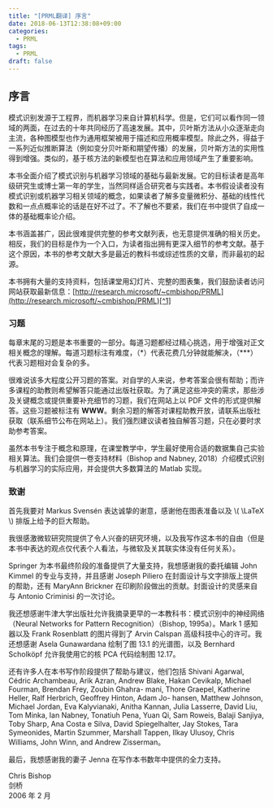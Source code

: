 ```yaml
---
title: "[PRML翻译] 序言"
date: 2018-06-13T12:38:08+09:00
categories:
  - PRML
tags:
  - PRML
draft: false
---
```


## 序言

模式识别发源于工程界，而机器学习来自计算机科学。但是，它们可以看作同一领域的两面，在过去的十年共同经历了高速发展。其中，贝叶斯方法从小众逐渐走向主流，各种图模型也作为通用框架被用于描述和应用概率模型。除此之外，得益于一系列近似推断算法（例如变分贝叶斯和期望传播）的发展，贝叶斯方法的实用性得到增强。类似的，基于核方法的新模型也在算法和应用领域产生了重要影响。

本书全面介绍了模式识别与机器学习领域的基础与最新发展。它的目标读者是高年级研究生或博士第一年的学生，当然同样适合研究者与实践者。本书假设读者没有模式识别或机器学习相关领域的概念，如果读者了解多变量微积分、基础的线性代数和一点点概率论的话是在好不过了。不了解也不要紧，我们在书中提供了自成一体的基础概率论介绍。

本书涵盖甚广，因此很难提供完整的参考文献列表，也无意提供准确的相关历史。相反，我们的目标是作为一个入口，为读者指出拥有更深入细节的参考文献。基于这个原因，本书的参考文献大多是最近的教科书或综述性质的文章，而非最初的起源。

本书拥有大量的支持资料，包括课堂用幻灯片、完整的图表集，我们鼓励读者访问网站获取最新信息：[http://research.microsoft/~cmbishop/PRML](http://research.microsoft/~cmbishop/PRML)[^1]

[^1]: 译注：最新网址：[https://www.microsoft.com/en-us/research/people/cmbishop/#!prml-book](https://www.microsoft.com/en-us/research/people/cmbishop/#!prml-book)

### 习题

每章末尾的习题是本书重要的一部分。每道习题都经过精心挑选，用于增强对正文相关概念的理解。每道习题标注有难度，（\*）代表花费几分钟就能解决，（\*\*\*）代表习题相对会复杂的多。

很难说该多大程度公开习题的答案。对自学的人来说，参考答案会很有帮助；而许多课程的助教则希望解答只能通过出版社获取。为了满足这些冲突的需求，那些涉及关键概念或提供重要补充细节的习题，我们在网站上以 PDF 文件的形式提供解答。这些习题被标注有 **WWW**。剩余习题的解答对课程助教开放，请联系出版社获取（联系细节公布在网站上）。我们强烈建议读者独自解答习题，只在必要时求助参考答案。

虽然本书专注于概念和原理，在课堂教学中，学生最好使用合适的数据集自己实验相关算法。我们会提供一卷支持材料（Bishop and Nabney, 2018）介绍模式识别与机器学习的实际应用，并会提供大多数算法的 Matlab 实现。

### 致谢

首先我要对 Markus Svensén 表达诚挚的谢意，感谢他在图表准备以及 \\( \LaTeX \\) 排版上给予的巨大帮助。

我很感激微软研究院提供了令人兴奋的研究环境，以及我写作这本书的自由（但是本书中表达的观点仅代表个人看法，与微软及关其联实体没有任何关系）。

Springer 为本书最终阶段的准备提供了大量支持，我想感谢我的委托编辑 John Kimmel 的专业与支持，并且感谢 Joseph Piliero 在封面设计与文字排版上提供的帮助，还有 MaryAnn Brickner 在印刷阶段做出的贡献。封面设计的灵感来自与 Antonio Criminisi 的一次讨论。

我还想感谢牛津大学出版社允许我摘录更早的一本教科书：模式识别中的神经网络（Neural Networks for Pattern Recognition）（Bishop, 1995a）。Mark 1 感知器以及 Frank Rosenblatt 的图片得到了 Arvin Calspan 高级科技中心的许可。我还想感谢 Asela Gunawardana 绘制了图 13.1 的光谱图，以及 Bernhard Scholköpf 允许我使用它的核 PCA 代码绘制图 12.17。

还有许多人在本书写作阶段提供了帮助与建议，他们包括 Shivani Agarwal, Cédric Archambeau, Arik Azran, Andrew Blake, Hakan Cevikalp, Michael Fourman, Brendan Frey, Zoubin Ghahra- mani, Thore Graepel, Katherine Heller, Ralf Herbrich, Geoffrey Hinton, Adam Jo- hansen, Matthew Johnson, Michael Jordan, Eva Kalyvianaki, Anitha Kannan, Julia Lasserre, David Liu, Tom Minka, Ian Nabney, Tonatiuh Pena, Yuan Qi, Sam Roweis, Balaji Sanjiya, Toby Sharp, Ana Costa e Silva, David Spiegelhalter, Jay Stokes, Tara Symeonides, Martin Szummer, Marshall Tappen, Ilkay Ulusoy, Chris Williams, John Winn, and Andrew Zisserman。

最后，我想感谢我的妻子 Jenna 在写作本书数年中提供的全力支持。

Chris Bishop  
剑桥  
2006 年 2 月

